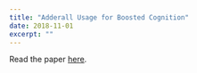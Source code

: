 ```yaml
---
title: "Adderall Usage for Boosted Cognition"
date: 2018-11-01
excerpt: ""
---
```


Read the paper [here](https://docs.google.com/document/d/1-dOdJpWXGejbuBSNQ2mpFDEA5GCPIqMh4Zcat1TfbwI/edit?usp=sharing_).